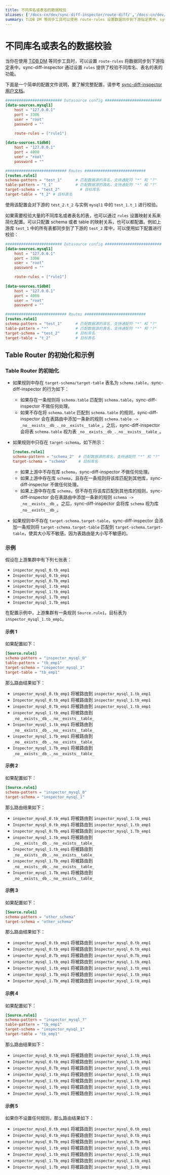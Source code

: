 ```yaml
---
title: 不同库名或表名的数据校验
aliases: ['/docs-cn/dev/sync-diff-inspector/route-diff/','/docs-cn/dev/reference/tools/sync-diff-inspector/route-diff/']
summary: TiDB DM 等同步工具可以使用 route-rules 设置数据同步到下游指定表中。sync-diff-inspector 通过设置 rules 提供了校验不同库名、表名的表的功能。可以通过 rules 设置映射关系来简化配置，校验大量的不同库名或者表名的表。表路由的初始化和示例包括规则中存在 target-schema/target-table 表名为 schema.table 的行为，规则中只存在 target-schema 的行为，以及规则中不存在 target-schema.target-table 的行为。
---
```


# 不同库名或表名的数据校验

当你在使用 [TiDB DM](/dm/dm-overview.md) 等同步工具时，可以设置 `route-rules` 将数据同步到下游指定表中。sync-diff-inspector 通过设置 `rules` 提供了校验不同库名、表名的表的功能。

下面是一个简单的配置文件说明，要了解完整配置，请参考 [sync-diff-inspector 用户文档](/sync-diff-inspector/sync-diff-inspector-overview.md)。

```toml
######################### Datasource config #########################
[data-sources.mysql1]
    host = "127.0.0.1"
    port = 3306
    user = "root"
    password = ""

    route-rules = ["rule1"]
    
[data-sources.tidb0]
    host = "127.0.0.1"
    port = 4000
    user = "root"
    password = ""

########################### Routes ###########################
[routes.rule1]
schema-pattern = "test_1"      # 匹配数据源的库名，支持通配符 "*" 和 "?"
table-pattern = "t_1"          # 匹配数据源的表名，支持通配符 "*" 和 "?"
target-schema = "test_2"         # 目标库名
target-table = "t_2" # 目标表名
```

使用该配置会对下游的 `test_2.t_2` 与实例 `mysql1` 中的 `test_1.t_1` 进行校验。

如果需要校验大量的不同库名或者表名的表，也可以通过 `rules` 设置映射关系来简化配置。可以只配置 schema 或者 table 的映射关系，也可以都配置。例如上游库 `test_1` 中的所有表都同步到了下游的 `test_2` 库中，可以使用如下配置进行校验：

```toml
######################### Datasource config #########################
[data-sources.mysql1]
    host = "127.0.0.1"
    port = 3306
    user = "root"
    password = ""

    route-rules = ["rule1"]
    
[data-sources.tidb0]
    host = "127.0.0.1"
    port = 4000
    user = "root"
    password = ""

########################### Routes ###########################
[routes.rule1]
schema-pattern = "test_1"      # 匹配数据源的库名，支持通配符 "*" 和 "?"
table-pattern = "*"            # 匹配数据源的表名，支持通配符 "*" 和 "?"
target-schema = "test_2"       # 目标库名
target-table = "t_2"           # 目标表名
```

## Table Router 的初始化和示例

### Table Router 的初始化

- 如果规则中存在 `target-schema/target-table` 表名为 `schema.table`，sync-diff-inspector 的行为如下：

    - 如果存在一条规则将 `schema.table` 匹配到 `schema.table`，sync-diff-inspector 不做任何处理。
    - 如果不存在将 `schema.table` 匹配到 `schema.table` 的规则，sync-diff-inspector 会在表路由中添加一条新的规则 `schema.table -> _no__exists__db_._no__exists__table_`。之后，sync-diff-inspector 会将表 `schema.table` 视为表 `_no__exists__db_._no__exists__table_`。

- 如果规则中只存在 `target-schema`，如下所示：

    ```toml
    [routes.rule1]
    schema-pattern = "schema_2"  # 匹配数据源的库名，支持通配符 "*" 和 "?"
    target-schema = "schema"     # 目标库名 
    ```

    - 如果上游中不存在库 `schema`，sync-diff-inspector 不做任何处理。
    - 如果上游中存在库 `schema`，且存在一条规则将该库匹配到其他库，sync-diff-inspector 不做任何处理。
    - 如果上游中存在库 `schema`，但不存在将该库匹配到其他库的规则，sync-diff-inspector 会在表路由中添加一条新的规则 `schema -> _no__exists__db_`。之后，sync-diff-inspector 会将库 `schema` 视为库 `_no__exists__db_`。

- 如果规则中不存在 `target-schema.target-table`，sync-diff-inspector 会添加一条规则将 `target-schema.target-table` 匹配到 `target-schema.target-table`，使其大小写不敏感，因为表路由是大小写不敏感的。

### 示例

假设在上游集群中有下列七张表：

- `inspector_mysql_0.tb_emp1`
- `Inspector_mysql_0.tb_emp1`
- `inspector_mysql_0.Tb_emp1`
- `inspector_mysql_1.tb_emp1`
- `Inspector_mysql_1.tb_emp1`
- `inspector_mysql_1.Tb_emp1`
- `Inspector_mysql_1.Tb_emp1`

在配置示例中，上游集群有一条规则 `Source.rule1`，目标表为 `inspector_mysql_1.tb_emp1`。

#### 示例 1

如果配置如下：

```toml
[Source.rule1]
schema-pattern = "inspector_mysql_0"
table-pattern = "tb_emp1"
target-schema = "inspector_mysql_1"
target-table = "tb_emp1"
```

那么路由结果如下：

- `inspector_mysql_0.tb_emp1` 将被路由到 `inspector_mysql_1.tb_emp1`
- `Inspector_mysql_0.tb_emp1` 将被路由到 `inspector_mysql_1.tb_emp1`
- `inspector_mysql_0.Tb_emp1` 将被路由到 `inspector_mysql_1.tb_emp1`
- `inspector_mysql_1.tb_emp1` 将被路由到 `_no__exists__db_._no__exists__table_`
- `Inspector_mysql_1.tb_emp1` 将被路由到 `_no__exists__db_._no__exists__table_`
- `inspector_mysql_1.Tb_emp1` 将被路由到 `_no__exists__db_._no__exists__table_`
- `Inspector_mysql_1.Tb_emp1` 将被路由到 `_no__exists__db_._no__exists__table_`

#### 示例 2

如果配置如下：

```toml
[Source.rule1]
schema-pattern = "inspector_mysql_0"
target-schema = "inspector_mysql_1"
```

那么路由结果如下：

- `inspector_mysql_0.tb_emp1` 将被路由到 `inspector_mysql_1.tb_emp1`
- `Inspector_mysql_0.tb_emp1` 将被路由到 `inspector_mysql_1.tb_emp1`
- `inspector_mysql_0.Tb_emp1` 将被路由到 `inspector_mysql_1.Tb_emp1`
- `inspector_mysql_1.tb_emp1` 将被路由到 `_no__exists__db_._no__exists__table_`
- `Inspector_mysql_1.tb_emp1` 将被路由到 `_no__exists__db_._no__exists__table_`
- `inspector_mysql_1.Tb_emp1` 将被路由到 `_no__exists__db_._no__exists__table_`
- `Inspector_mysql_1.Tb_emp1` 将被路由到 `_no__exists__db_._no__exists__table_`

#### 示例 3

如果配置如下：

```toml
[Source.rule1]
schema-pattern = "other_schema"
target-schema = "other_schema"
```

那么路由结果如下：

- `inspector_mysql_0.tb_emp1` 将被路由到 `inspector_mysql_0.tb_emp1`
- `Inspector_mysql_0.tb_emp1` 将被路由到 `Inspector_mysql_0.tb_emp1`
- `inspector_mysql_0.Tb_emp1` 将被路由到 `inspector_mysql_0.Tb_emp1`
- `inspector_mysql_1.tb_emp1` 将被路由到 `inspector_mysql_1.tb_emp1`
- `Inspector_mysql_1.tb_emp1` 将被路由到 `inspector_mysql_1.tb_emp1`
- `inspector_mysql_1.Tb_emp1` 将被路由到 `inspector_mysql_1.tb_emp1`
- `Inspector_mysql_1.Tb_emp1` 将被路由到 `inspector_mysql_1.tb_emp1`

#### 示例 4

如果配置如下：

```toml
[Source.rule1]
schema-pattern = "inspector_mysql_?"
table-pattern = "tb_emp1"
target-schema = "inspector_mysql_1"
target-table = "tb_emp1"
```

那么路由结果如下：

- `inspector_mysql_0.tb_emp1` 将被路由到 `inspector_mysql_1.tb_emp1`
- `Inspector_mysql_0.tb_emp1` 将被路由到 `inspector_mysql_1.tb_emp1`
- `inspector_mysql_0.Tb_emp1` 将被路由到 `inspector_mysql_1.tb_emp1`
- `inspector_mysql_1.tb_emp1` 将被路由到 `inspector_mysql_1.tb_emp1`
- `Inspector_mysql_1.tb_emp1` 将被路由到 `inspector_mysql_1.tb_emp1`
- `inspector_mysql_1.Tb_emp1` 将被路由到 `inspector_mysql_1.tb_emp1`
- `Inspector_mysql_1.Tb_emp1` 将被路由到 `inspector_mysql_1.tb_emp1`

#### 示例 5

如果你不设置任何规则，那么路由结果如下：

- `inspector_mysql_0.tb_emp1` 将被路由到 `inspector_mysql_0.tb_emp1`
- `Inspector_mysql_0.tb_emp1` 将被路由到 `Inspector_mysql_0.tb_emp1`
- `inspector_mysql_0.Tb_emp1` 将被路由到 `inspector_mysql_0.Tb_emp1`
- `inspector_mysql_1.tb_emp1` 将被路由到 `inspector_mysql_1.tb_emp1`
- `Inspector_mysql_1.tb_emp1` 将被路由到 `inspector_mysql_1.tb_emp1`
- `inspector_mysql_1.Tb_emp1` 将被路由到 `inspector_mysql_1.tb_emp1`
- `Inspector_mysql_1.Tb_emp1` 将被路由到 `inspector_mysql_1.tb_emp1`
